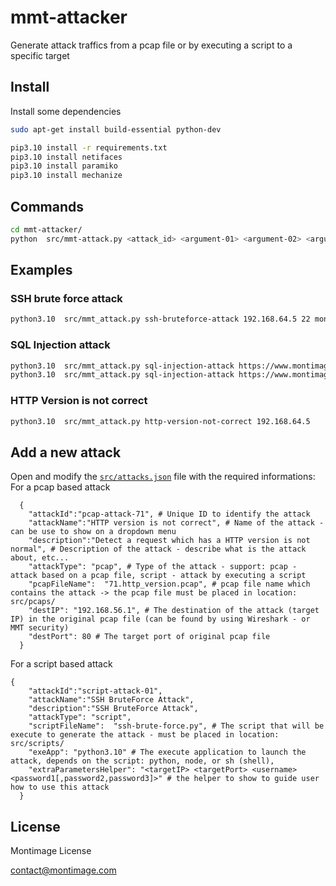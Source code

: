 # mmt-attacker

Generate attack traffics from a pcap file or by executing a script to a specific target

## Install

Install some dependencies

```sh
sudo apt-get install build-essential python-dev
```

```sh
pip3.10 install -r requirements.txt
pip3.10 install netifaces
pip3.10 install paramiko
pip3.10 install mechanize
```

## Commands

```sh
cd mmt-attacker/
python  src/mmt-attack.py <attack_id> <argument-01> <argument-02> <argument-03>
```

## Examples

### SSH brute force attack
```sh
python3.10  src/mmt_attack.py ssh-bruteforce-attack 192.168.64.5 22 montimage "mmtbox","mmt2nm","montimage"
```

### SQL Injection attack

```sh
python3.10  src/mmt_attack.py sql-injection-attack https://www.montimage.com/contact data[name]
python3.10  src/mmt_attack.py sql-injection-attack https://www.montimage.com/contact data[name] \"\; DROP TABLE USERS\"
```

### HTTP Version is not correct
```sh
python3.10  src/mmt_attack.py http-version-not-correct 192.168.64.5
```

## Add a new attack

Open and modify the [`src/attacks.json`](src/attacks.json) file with the required informations:
For a pcap based attack
```jsonc
  {
    "attackId":"pcap-attack-71", # Unique ID to identify the attack
    "attackName":"HTTP version is not correct", # Name of the attack - can be use to show on a dropdown menu
    "description":"Detect a request which has a HTTP version is not normal", # Description of the attack - describe what is the attack about, etc...
    "attackType": "pcap", # Type of the attack - support: pcap - attack based on a pcap file, script - attack by executing a script
    "pcapFileName":  "71.http_version.pcap", # pcap file name which contains the attack -> the pcap file must be placed in location: src/pcaps/
    "destIP": "192.168.56.1", # The destination of the attack (target IP) in the original pcap file (can be found by using Wireshark - or MMT security)
    "destPort": 80 # The target port of original pcap file
  }
```

For a script based attack
```jsonc
{
    "attackId":"script-attack-01",
    "attackName":"SSH BruteForce Attack",
    "description":"SSH BruteForce Attack",
    "attackType": "script",
    "scriptFileName":  "ssh-brute-force.py", # The script that will be execute to generate the attack - must be placed in location: src/scripts/
    "exeApp": "python3.10" # The execute application to launch the attack, depends on the script: python, node, or sh (shell),
    "extraParametersHelper": "<targetIP> <targetPort> <username> <password1[,password2,password3]>" # the helper to show to guide user how to use this attack
  }
```
## License

Montimage License

contact@montimage.com